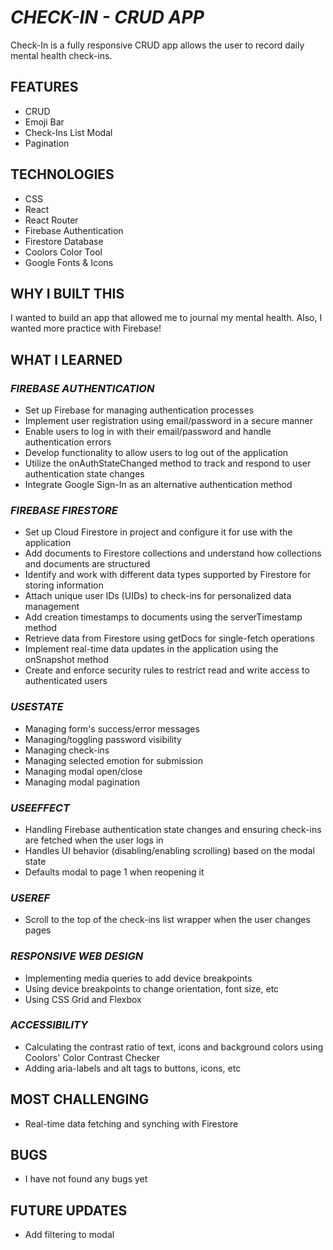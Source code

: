# _CHECK-IN - CRUD APP_

Check-In is a fully responsive CRUD app allows the user to record daily mental health check-ins.

## FEATURES

- CRUD
- Emoji Bar
- Check-Ins List Modal
- Pagination

## TECHNOLOGIES

- CSS
- React
- React Router
- Firebase Authentication
- Firestore Database
- Coolors Color Tool
- Google Fonts & Icons

## WHY I BUILT THIS

I wanted to build an app that allowed me to journal my mental health. Also, I wanted more practice with Firebase!

## WHAT I LEARNED

### _FIREBASE AUTHENTICATION_

- Set up Firebase for managing authentication processes
- Implement user registration using email/password in a secure manner
- Enable users to log in with their email/password and handle authentication errors
- Develop functionality to allow users to log out of the application
- Utilize the onAuthStateChanged method to track and respond to user authentication state changes
- Integrate Google Sign-In as an alternative authentication method

### _FIREBASE FIRESTORE_

- Set up Cloud Firestore in project and configure it for use with the application
- Add documents to Firestore collections and understand how collections and documents are structured
- Identify and work with different data types supported by Firestore for storing information
- Attach unique user IDs (UIDs) to check-ins for personalized data management
- Add creation timestamps to documents using the serverTimestamp method
- Retrieve data from Firestore using getDocs for single-fetch operations
- Implement real-time data updates in the application using the onSnapshot method
- Create and enforce security rules to restrict read and write access to authenticated users

### _USESTATE_

- Managing form's success/error messages
- Managing/toggling password visibility
- Managing check-ins
- Managing selected emotion for submission
- Managing modal open/close
- Managing modal pagination

### _USEEFFECT_

- Handling Firebase authentication state changes and ensuring check-ins are fetched when the user logs in
- Handles UI behavior (disabling/enabling scrolling) based on the modal state
- Defaults modal to page 1 when reopening it

### _USEREF_

- Scroll to the top of the check-ins list wrapper when the user changes pages

### _RESPONSIVE WEB DESIGN_

- Implementing media queries to add device breakpoints
- Using device breakpoints to change orientation, font size, etc
- Using CSS Grid and Flexbox

### _ACCESSIBILITY_

- Calculating the contrast ratio of text, icons and background colors using Coolors' Color Contrast Checker
- Adding aria-labels and alt tags to buttons, icons, etc

## MOST CHALLENGING

- Real-time data fetching and synching with Firestore

## BUGS

- I have not found any bugs yet

## FUTURE UPDATES

- Add filtering to modal
